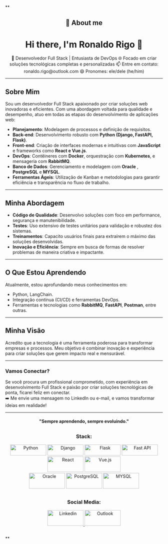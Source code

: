 **<h2 align="center">👨 About me </h2>
<h1 align="center">Hi there, I'm Ronaldo Rigo 👋</h1>

<p align="center">
🎯 Desenvolvedor Full Stack | Entusiasta de DevOps 
🌐 Focado em criar soluções tecnológicas completas e personalizadas  
📫 Entre em contato: ronaldo.rigo@outlook.com  
😄 Pronomes: ele/dele (he/him)  
</p>

---

## Sobre Mim  

Sou um desenvolvedor Full Stack apaixonado por criar soluções web inovadoras e eficientes. Com uma abordagem voltada para qualidade e desempenho, atuo em todas as etapas do desenvolvimento de aplicações web:  

- **Planejamento**: Modelagem de processos e definição de requisitos.  
- **Back-end**: Desenvolvimento robusto com **Python (Django, FastAPI, Flask)**.  
- **Front-end**: Criação de interfaces modernas e intuitivas com **JavaScript** e frameworks como **React e Vue.js**.  
- **DevOps**: Contêineres com **Docker**, orquestração com **Kubernetes**, e mensageria com **RabbitMQ**.  
- **Banco de Dados**: Gerenciamento e modelagem com **Oracle** , **PostgreSQL** e **MYSQL**.  
- **Ferramentas Ágeis**: Utilização de Kanban e metodologias para garantir eficiência e transparência no fluxo de trabalho.  

---

## Minha Abordagem  

- **Código de Qualidade**: Desenvolvo soluções com foco em performance, segurança e manutenibilidade.  
- **Testes**: Uso extensivo de testes unitários para validação e robustez dos sistemas.  
- **Treinamentos**: Capacito usuários finais para extraírem o máximo das soluções desenvolvidas.  
- **Inovação e Eficiência**: Sempre em busca de formas de resolver problemas de maneira criativa e impactante.  

---

## O Que Estou Aprendendo  

Atualmente, estou aprofundando meus conhecimentos em:  
- Python, LangChain.  
- Integração contínua (CI/CD) e ferramentas DevOps.  
- Ferramentas e tecnologias como **RabbitMQ**, **FastAPI**, **Postman**, entre outras.  

---

## Minha Visão  

Acredito que a tecnologia é uma ferramenta poderosa para transformar empresas e processos. Meu objetivo é combinar inovação e experiência para criar soluções que gerem impacto real e mensurável.  

---

### Vamos Conectar?  

Se você procura um profissional comprometido, com experiência em desenvolvimento Full Stack e paixão por criar soluções tecnológicas de ponta, ficarei feliz em conectar.  
➡️ Me envie uma mensagem no LinkedIn ou e-mail, e vamos transformar ideias em realidade!  

---

<h4 align="center">"Sempre aprendendo, sempre evoluindo."</h4>

<h2 dir="auto"> </h2>
<h3 align="center">Stack:</h3>
<p align="center">
  <img src="https://www.python.org/static/img/python-logo.png" width="115" height="35" alt="Python">
  <img src="https://blog.geekhunter.com.br/wp-content/uploads/2020/08/django-framework.png" width="115" height="35" alt="Django">
  <img src="https://flask.palletsprojects.com/en/stable/_images/flask-horizontal.png" width="115" height="35" alt="Flask">
  <img src="https://mabittar.github.io/assets/img/fastapi.png" width="115" height="35" alt="Fast API">
  <br>
  <img src="https://delta-dev-software.fr/wp-content/uploads/2024/02/react-logo-freelogovectors.net_.png" width="115" height="50" alt="React">
  <img src="https://runcode-app-public.s3.amazonaws.com/images/vuejs-online-editor-compiler.original.png" width="115" height="50" alt="Vue.js">
  <br>
  <img src="https://mma.prnewswire.com/media/467598/Oracle_Logo.jpg?p=twitter" width="115" height="50" alt="Oracle">
  <img src="https://www.hostingzone.com.br/images/postgresql-logo.png" width="115" height="50" alt="PostgreSQL">
  <img src="https://logos-marques.com/wp-content/uploads/2023/09/MySQL-Logo-thmb.png" width="115" height="50" alt="MYSQL">
  

</p>
<h2 dir="auto"> </h2>
<h3 align="center">Social Media:</h3>
<p align="center">
  <a href="https://www.linkedin.com/in/ronaldorigo/" rel="nofollow">
  <img src="https://media.licdn.com/dms/image/D4D12AQG4RhSmZ2eKcg/article-cover_image-shrink_720_1280/0/1668455886496?e=2147483647&v=beta&t=5glX7R45u2hhIAnL3zQBgoCJK5VJWSDPLI7LcO08gFw" width="115" height="50" alt="Linkedin">
  </a>
  <a href="mailto:ronaldo.rigo@outlook.com"" rel="nofollow">
    <img src="https://www.pcworld.com/wp-content/uploads/2022/12/1055.outlook-logo-2_thumb_56da2757-100841646-orig.jpg" width="115" height="50" alt="Outlook">
  </a>
</p>
<h2 dir="auto"> </h2>

**